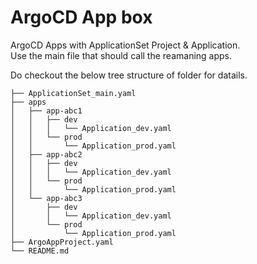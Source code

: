 # ArgoCD App box
ArgoCD Apps with ApplicationSet Project &amp; Application.  
Use the main file that should call the reamaning apps.

Do checkout the below tree structure of folder for datails.

```
├── ApplicationSet_main.yaml
├── apps
│   ├── app-abc1
│   │   ├── dev
│   │   │   └── Application_dev.yaml
│   │   └── prod
│   │       └── Application_prod.yaml
│   ├── app-abc2
│   │   ├── dev
│   │   │   └── Application_dev.yaml
│   │   └── prod
│   │       └── Application_prod.yaml
│   └── app-abc3
│       ├── dev
│       │   └── Application_dev.yaml
│       └── prod
│           └── Application_prod.yaml
├── ArgoAppProject.yaml
└── README.md
```
